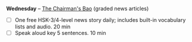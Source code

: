 **Wednesday** – [The Chairman's Bao](https://www.thechairmansbao.com/) (graded news articles)
  - [ ] One free HSK-3/4-level news story daily; includes built-in vocabulary lists and audio. 	20 min
  - [ ] Speak aloud key 5 sentences. 	10 min